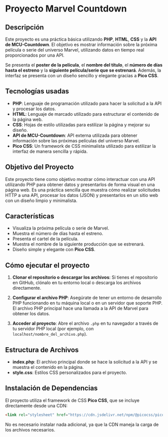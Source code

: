# **Proyecto Marvel Countdown**

## **Descripción**
Este proyecto es una práctica básica utilizando **PHP**, **HTML**, **CSS** y la **API de MCU-Countdown**. El objetivo es mostrar información sobre la próxima película o serie del universo Marvel, utilizando datos en tiempo real proporcionados por una API.

Se presenta el **poster de la película**, el **nombre del título**, el **número de días hasta el estreno** y la **siguiente película/serie que se estrenará**. Además, la interfaz se presenta con un diseño sencillo y elegante gracias a **Pico CSS**.

## **Tecnologías usadas**

- **PHP**: Lenguaje de programación utilizado para hacer la solicitud a la API y procesar los datos.
- **HTML**: Lenguaje de marcado utilizado para estructurar el contenido de la página web.
- **CSS**: Hojas de estilo utilizadas para estilizar la página y mejorar su diseño.
- **API de MCU-Countdown**: API externa utilizada para obtener información sobre las próximas películas del universo Marvel.
- **Pico CSS**: Un framework de CSS minimalista utilizado para estilizar la interfaz de manera sencilla y rápida.

## **Objetivo del Proyecto**
Este proyecto tiene como objetivo mostrar cómo interactuar con una API utilizando PHP para obtener datos y presentarlos de forma visual en una página web. Es una práctica sencilla que muestra cómo realizar solicitudes HTTP a una API, procesar los datos (JSON) y presentarlos en un sitio web con un diseño limpio y minimalista.

## **Características**
- Visualiza la próxima película o serie de Marvel.
- Muestra el número de días hasta el estreno.
- Presenta el cartel de la película.
- Muestra el nombre de la siguiente producción que se estrenará.
- Diseño simple y elegante con **Pico CSS**.

## **Cómo ejecutar el proyecto**

1. **Clonar el repositorio o descargar los archivos**:
   Si tienes el repositorio en GitHub, clónalo en tu entorno local o descarga los archivos directamente.
   
2. **Configurar el archivo PHP**:
   Asegúrate de tener un entorno de desarrollo PHP funcionando en tu máquina local o en un servidor que soporte PHP. El archivo PHP principal hace una llamada a la API de Marvel para obtener los datos.

3. **Acceder al proyecto**:
   Abre el archivo `.php` en tu navegador a través de tu servidor PHP local (por ejemplo, con `localhost/nombre_del_archivo.php`).

## **Estructura de Archivos**
- **index.php**: El archivo principal donde se hace la solicitud a la API y se muestra el contenido en la página.
- **style.css**: Estilos CSS personalizados para el proyecto.

## **Instalación de Dependencias**
El proyecto utiliza el framework de CSS **Pico CSS**, que se incluye directamente desde una CDN:

```html
<link rel="stylesheet" href="https://cdn.jsdelivr.net/npm/@picocss/pico@2/css/pico.classless.min.css">
```
No es necesario instalar nada adicional, ya que la CDN maneja la carga de los archivos necesarios.
